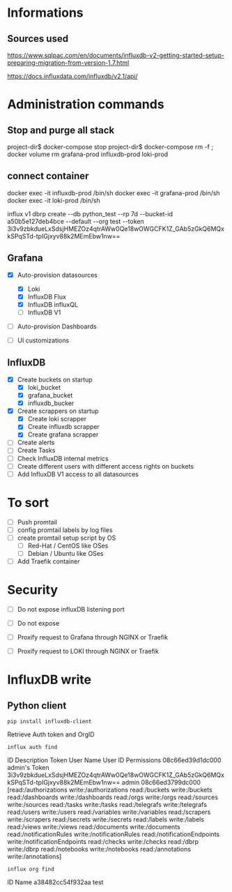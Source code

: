 # Informations

## Sources used

https://www.sqlpac.com/en/documents/influxdb-v2-getting-started-setup-preparing-migration-from-version-1.7.html

https://docs.influxdata.com/influxdb/v2.1/api/

# Administration commands

## Stop and purge all stack

project-dir$ docker-compose stop
project-dir$ docker-compose rm -f ; docker volume rm grafana-prod influxdb-prod loki-prod 

## connect container

docker exec -it influxdb-prod /bin/sh
docker exec -it grafana-prod /bin/sh
docker exec -it loki-prod /bin/sh


influx v1 dbrp create --db python_test --rp 7d --bucket-id a50b5e127deb4bce --default --org test --token 3i3v9zbkdueLxSdsjHMEZOz4qtrAWw0Qe18wOWGCFK1Z_GAb5zGkQ6MQxkSPqSTd-tpIGjxyv88k2MEmEbw1nw==


## Grafana

- [x] Auto-provision datasources
  - [x] Loki
  - [x] InfluxDB Flux
  - [x] InfluxDB influxQL
  - [ ] InfluxDB V1 

- [ ] Auto-provision Dashboards
- [ ] UI customizations


## InfluxDB
- [x] Create buckets on startup
  - [x] loki_bucket
  - [x] grafana_bucket
  - [x] influxdb_bucker
- [x] Create scrappers on startup
  - [x] Create loki scrapper
  - [x] Create influxdb scrapper
  - [x] Create grafana scrapper
- [ ] Create alerts 
- [ ] Create Tasks
- [ ] Check InfluxDB internal metrics
- [ ] Create different users with different access rights on buckets
- [ ] Add InfluxDB V1 access to all datasources

# To sort 
- [ ] Push promtail 
- [ ] config promtail labels by log files
- [ ] create promtail setup script by OS
   - [ ] Red-Hat / CentOS like OSes
   - [ ] Debian / Ubuntu like OSes
- [ ] Add Traefik container

# Security
- [ ] Do not expose influxDB listening port
- [ ] Do not expose
- [ ] Proxify request to Grafana through NGINX or Traefik
- [ ] Proxify request to LOKI through NGINX or Traefik


# InfluxDB write
## Python client

  `pip install influxdb-client`

Retrieve Auth token and OrgID

  
  `influx auth find`

  ID                      Description     Token                                                                                           User Name       User ID                 Permissions
  08c66ed39d1dc000        admin's Token   3i3v9zbkdueLxSdsjHMEZOz4qtrAWw0Qe18wOWGCFK1Z_GAb5zGkQ6MQxkSPqSTd-tpIGjxyv88k2MEmEbw1nw==        admin           08c66ed3799dc000        [read:/authorizations write:/authorizations read:/buckets write:/buckets read:/dashboards write:/dashboards read:/orgs write:/orgs read:/sources write:/sources read:/tasks write:/tasks read:/telegrafs write:/telegrafs read:/users write:/users read:/variables write:/variables read:/scrapers write:/scrapers read:/secrets write:/secrets read:/labels write:/labels read:/views write:/views read:/documents write:/documents read:/notificationRules write:/notificationRules read:/notificationEndpoints write:/notificationEndpoints read:/checks write:/checks read:/dbrp write:/dbrp read:/notebooks write:/notebooks read:/annotations write:/annotations]
  
  `influx org find`

  ID                      Name
  a38482cc54f932aa        test
